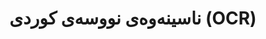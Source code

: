 ---
title: "ناسینەوەی نووسەی کوردی (OCR)"
shortDescription: "سیستەمەکانی ناسینەوەی دەقی پێشکەوتوو بۆ بەڵگەنامە مێژوویی و مۆدێرنەکانی کوردی"
description: "پڕۆژەی OCR ـی ئێمە تیشک دەخاتە سەر گەشەپێدانی سیستەمەکانی ناسینەوەی نووسەی پێشکەوتوو کە بە تایبەت بۆ دەقە کوردیەکان دیزاین کراون. ئێمە بەرەنگاری ئاڵەنگە تایبەتەکان دەبینەوە لەوانە جیاوازی نووسە، نیشانە دیاکڕیتیکیەکان، و پاراستنی دەسنووسە مێژووییەکان. ڕێگەکانی فێربوونی قووڵی ئێمە زیاتر لە ٩٥٪ وردی لە دەقە مێژووییە لاوازکراوەکان بەدەست دەهێنن."
icon: "fa-eye"
status: "active"
startDate: "2022-01-15"
paperIds: [1]
datasetIds: [1, 2]
technologies: ["فێربوونی قووڵ", "CNN", "بینینی کۆمپیوتەر", "پرۆسەسکردنی وێنە"]
applications: ["پاراستنی بەڵگەنامە مێژووییەکان", "ئەرشیفە دیجیتاڵیەکان", "دیجیتاڵکردنی دەق"]
team: ["john-doe", "karim-mohammad", "mohammad-ali"]
funding: "پێشکەشکردنی توێژینەوەی حکوومەتی هەرێمی کوردستان"
publications: 1
datasets: 2
draft: false
--- 